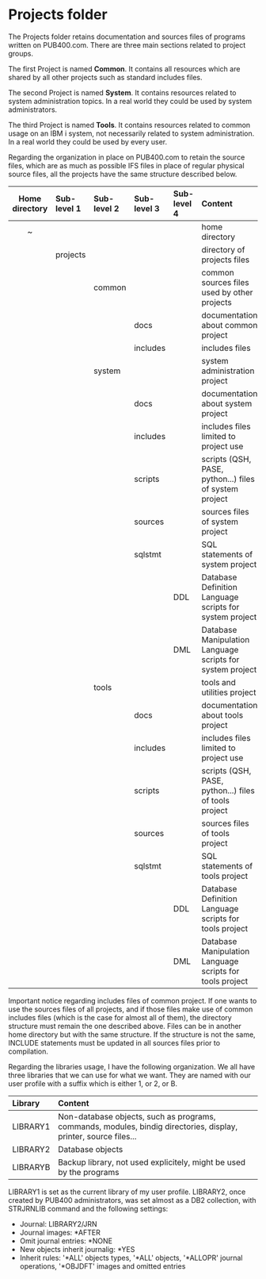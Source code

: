 # Projects folder

The Projects folder retains documentation and sources files of programs written on PUB400.com. There are three main sections related to project groups.

The first Project is named **Common**. It contains all resources which are shared by all other projects such as standard includes files.

The second Project is named **System**. It contains resources related to system administration topics. In a real world they could be used by system administrators.

The third Project is named **Tools**. It contains resources related to common usage on an IBM i system, not necessarily related to system administration. In a real world they could be used by every user.

Regarding the organization in place on PUB400.com to retain the source files, which are as much as possible IFS files in place of regular physical source files, all the projects have the same structure described below.

|Home directory|Sub-level 1|Sub-level 2|Sub-level 3|Sub-level 4|Content|
|:---:|:---|:---|:---|:---|:---|
|~|||||home directory|
||projects||||directory of projects files|
|||common|||common sources files used by other projects|
||||docs||documentation about common project|
||||includes||includes files|
|||system|||system administration project|
||||docs||documentation about system project|
||||includes||includes files limited to project use|
||||scripts||scripts (QSH, PASE, python...) files of system project|
||||sources||sources files of system project|
||||sqlstmt||SQL statements of system project|
|||||DDL|Database Definition Language scripts for system project|
|||||DML|Database Manipulation Language scripts for system project|
|||tools|||tools and utilities project|
||||docs||documentation about tools project|
||||includes||includes files limited to project use|
||||scripts||scripts (QSH, PASE, python...) files of tools project|
||||sources||sources files of tools project|
||||sqlstmt||SQL statements of tools project|
|||||DDL|Database Definition Language scripts for tools project|
|||||DML|Database Manipulation Language scripts for tools project|

Important notice regarding includes files of common project. If one wants to use the sources files of all projects, and if those files make use of common includes files (which is the case for almost all of them), the directory structure must remain the one described above. Files can be in another home directory but with the same structure. If the structure is not the same, INCLUDE statements must be updated in all sources files prior to compilation.

Regarding the libraries usage, I have the following organization. We all have three libraries that we can use for what we want. They are named with our user profile with a suffix which is either 1, or 2, or B.

|Library|Content|
|:---|:---|
|LIBRARY1|Non-database objects, such as programs, commands, modules, bindig directories, display, printer, source files...|
|LIBRARY2|Database objects|
|LIBRARYB|Backup library, not used explicitely, might be used by the programs|

LIBRARY1 is set as the current library of my user profile.
LIBRARY2, once created by PUB400 administrators, was set almost as a DB2 collection, with STRJRNLIB command and the following settings:

- Journal: LIBRARY2/JRN
- Journal images: *AFTER
- Omit journal entries: *NONE
- New objects inherit journalig: *YES
- Inherit rules: '*ALL' objects types, '*ALL' objects, '*ALLOPR' journal operations, '*OBJDFT' images and omitted entries
